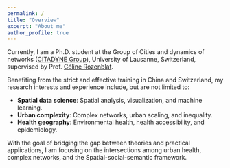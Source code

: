 ```yaml
---
permalink: /
title: "Overview"
excerpt: "About me"
author_profile: true
---
```


Currently, I am a Ph.D. student at the Group of Cities and dynamics of networks ([CITADYNE Group](https://wp.unil.ch/citadyne-news/)), University of Lausanne, Switzerland, supervised by Prof. [Céline Rozenblat](https://applicationspub.unil.ch/interpub/noauth/php/Un/UnPers.php?PerNum=1048878&LanCode=8). 

Benefiting from the strict and effective training in China and Switzerland, my research interests and experience include, but are not limited to:
* **Spatial data science**: Spatial analysis, visualization, and machine learning.
* **Urban complexity**: Complex networks, urban scaling, and inequality.
* **Health geography**: Environmental health, health accessibility, and epidemiology.

With the goal of bridging the gap between theories and practical applications, I am focusing on the intersections among urban health, complex networks, and the Spatial-social-semantic framework.

